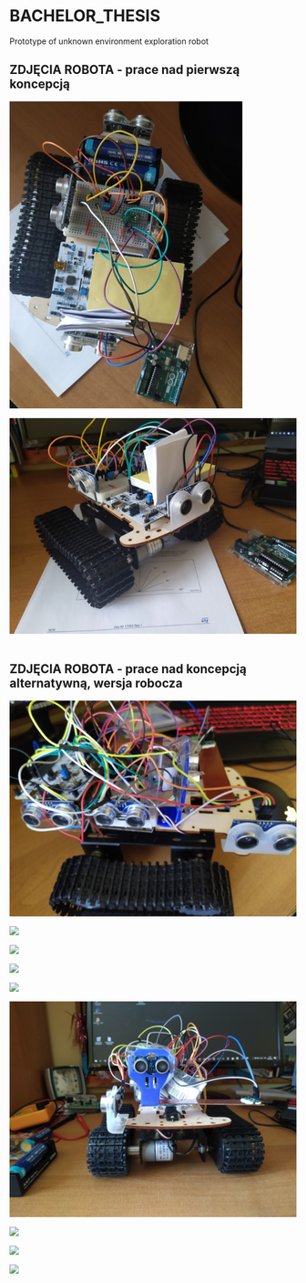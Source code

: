 # BACHELOR_THESIS
Prototype of unknown environment exploration robot

## ZDJĘCIA ROBOTA - prace nad pierwszą koncepcją
![](https://github.com/piranjamk/BACHELOR_THESIS/blob/main/IMG/photo_v1_1.jpg?raw=true)

![](https://github.com/piranjamk/BACHELOR_THESIS/blob/main/IMG/photo_v1_2.jpg?raw=true)  <br /> <br />


## ZDJĘCIA ROBOTA - prace nad koncepcją alternatywną, wersja robocza
![](https://github.com/piranjamk/BACHELOR_THESIS/blob/main/IMG/photo_v2_01.jpg?raw=true)

![](https://github.com/piranjamk/BACHELOR_THESIS/blob/main/IMG/photo_v2_02.jpg?raw=true)

![](https://github.com/piranjamk/BACHELOR_THESIS/blob/main/IMG/photo_v2_03.jpg?raw=true)

![](https://github.com/piranjamk/BACHELOR_THESIS/blob/main/IMG/photo_v2_04.jpg?raw=true)

![](https://github.com/piranjamk/BACHELOR_THESIS/blob/main/IMG/photo_v2_05.jpg?raw=true)

![](https://github.com/piranjamk/BACHELOR_THESIS/blob/main/IMG/photo_v2_06.jpg?raw=true)

![](https://github.com/piranjamk/BACHELOR_THESIS/blob/main/IMG/photo_v2_07.jpg?raw=true)

![](https://github.com/piranjamk/BACHELOR_THESIS/blob/main/IMG/photo_v2_08.jpg?raw=true)

![](https://github.com/piranjamk/BACHELOR_THESIS/blob/main/IMG/photo_v2_09.jpg?raw=true)
